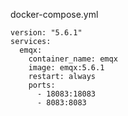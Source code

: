 docker-compose.yml
```
version: "5.6.1"
services:
  emqx:
    container_name: emqx
    image: emqx:5.6.1
    restart: always
    ports:
      - 18083:18083
      - 8083:8083
```


